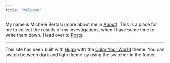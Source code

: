 ```yaml
---
title: "Welcome"
---
```


My name is Michele Bertasi (more about me in [About](/about)). This is a place
for me to collect the results of my investigations, when I have some time to
write them down. Head over to [Posts](/posts).

---

This site has been built with [Hugo](https://gohugo.io) with the
[Color Your World](https://themes.gohugo.io/hugo-theme-color-your-world/)
theme. You can switch between dark and ligth theme by using the switcher in the
footer.
